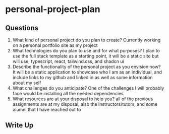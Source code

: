 # personal-project-plan

## Questions

1. What kind of personal project do you plan to create?
   Currently working on a personal portfolio site as my project
1. What technologies do you plan to use and for what purposes?
   I plan to use the full stack template as a starting point,
   it will be a static site but will use, typescript, react, tailwind.css, and shadcn ui
1. Describe the functionality of the personal project as you envision now?
   It will be a static application to showcase who I am as an individual,
   and include links to my github and linked in as well as some information
   about my self
1. What challenges do you anticipate?
   One of the challenges I will probably face would be installing all the
   needed dependencies
1. What resources are at your disposal to help you?
   all of the previous assignments are at my disposal, also the instructors/tutors,
   and some alumni that I have reached out to

## Write Up

<!--- Personal project plan write up goes here --->

